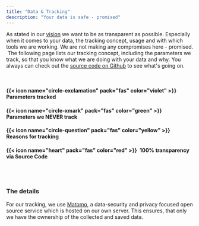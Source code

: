 ```yaml
---
title: "Data & Tracking"
description: "Your data is safe - promised"
---
```


As stated in our [vision](/#vision) we want to be as transparent as possible. Especially when it comes to your data, the tracking concept, usage and with which tools we are working. We are not making any compromises here - promised.
‍
The following page lists our tracking concept, including the parameters we track, so that you know what we are doing with your data and why. You always can check out the [source code on Github](https://github.com/graphefruit/Beanconqueror) to see what's going on.


<br>

#### {{< icon name="circle-exclamation" pack="fas" color="violet" >}}&ensp;Parameters tracked
#### {{< icon name="circle-xmark" pack="fas" color="green" >}}&ensp;Parameters we **NEVER** track
#### {{< icon name="circle-question" pack="fas" color="yellow" >}}&ensp;Reasons for tracking
#### {{< icon name="heart" pack="fas" color="red" >}}&ensp;100% transparency via Source Code

<br>
<br>


### The details
For our tracking, we use [Matomo](https://matomo.org/), a data-security and privacy focused open source service which is hosted on our own server. This ensures, that only we have the ownership of the collected and saved data.
